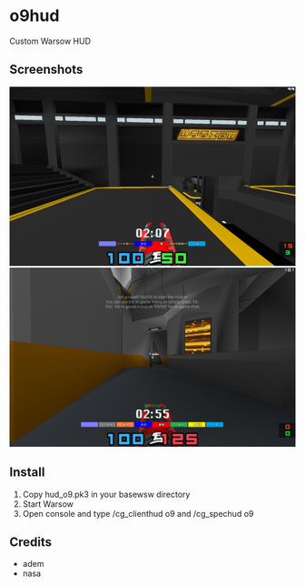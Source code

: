 # o9hud
Custom Warsow HUD

## Screenshots
![Screenshot 1](/screenshots/screen_1.jpg?raw=true)
![Screenshot 2](/screenshots/screen_2.jpg?raw=true)

## Install
1) Copy hud_o9.pk3 in your basewsw directory
2) Start Warsow
3) Open console and type /cg_clienthud o9 and /cg_spechud o9

## Credits
* adem
* nasa
